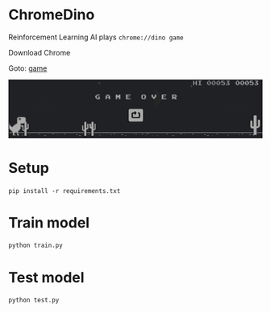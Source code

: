 # ChromeDino
Reinforcement Learning AI plays ```chrome://dino game```

Download Chrome<br>

Goto: [game](chrome://dino)

![image](test_images/test1.png)

# Setup
```pip install -r requirements.txt```

# Train model
```python train.py```

# Test model
```python test.py```